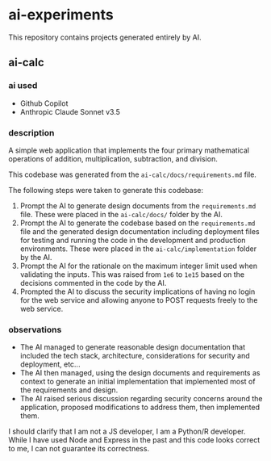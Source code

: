 # ai-experiments
This repository contains projects generated entirely by AI.

## ai-calc

### ai used
- Github Copilot
- Anthropic Claude Sonnet v3.5

### description
A simple web application that implements the four primary mathematical operations of addition, multiplication, subtraction, and division.

This codebase was generated from the `ai-calc/docs/requirements.md` file. 

The following steps were taken to generate this codebase:
1. Prompt the AI to generate design documents from the `requirements.md` file. These were placed in the `ai-calc/docs/` folder by the AI.
2. Prompt the AI to generate the codebase based on the `requirements.md` file and the generated design documentation including deployment files for testing and running the code in the development and production environments. These were placed in the `ai-calc/implementation` folder by the AI.
3. Prompt the AI for the rationale on the maximum integer limit used when validating the inputs. This was raised from `1e6` to `1e15` based on the decisions commented in the code by the AI.
4. Prompted the AI to discuss the security implications of having no login for the web service and allowing anyone to POST requests freely to the web service.

### observations
- The AI managed to generate reasonable design documentation that included the tech stack, architecture, considerations for security and deployment, etc...
- The AI then managed, using the design documents and requirements as context to generate an initial implementation that implemented most of the requirements and design.
- The AI raised serious discussion regarding security concerns around the application, proposed modifications to address them, then implemented them.

I should clarify that I am not a JS developer, I am a Python/R developer. While I have used Node and Express in the past and this code looks correct to me, I can not guarantee its correctness.
